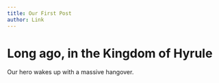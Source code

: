 ```yaml
---
title: Our First Post
author: Link
---
```


# Long ago, in the Kingdom of Hyrule

Our hero wakes up with a massive hangover.